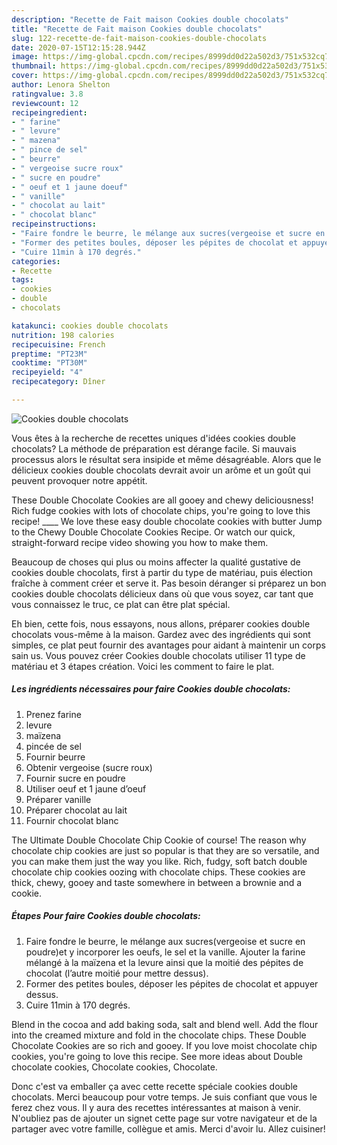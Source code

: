 ```yaml
---
description: "Recette de Fait maison Cookies double chocolats"
title: "Recette de Fait maison Cookies double chocolats"
slug: 122-recette-de-fait-maison-cookies-double-chocolats
date: 2020-07-15T12:15:28.944Z
image: https://img-global.cpcdn.com/recipes/8999dd0d22a502d3/751x532cq70/cookies-double-chocolats-photo-principale-de-la-recette.jpg
thumbnail: https://img-global.cpcdn.com/recipes/8999dd0d22a502d3/751x532cq70/cookies-double-chocolats-photo-principale-de-la-recette.jpg
cover: https://img-global.cpcdn.com/recipes/8999dd0d22a502d3/751x532cq70/cookies-double-chocolats-photo-principale-de-la-recette.jpg
author: Lenora Shelton
ratingvalue: 3.8
reviewcount: 12
recipeingredient:
- " farine"
- " levure"
- " mazena"
- " pince de sel"
- " beurre"
- " vergeoise sucre roux"
- " sucre en poudre"
- " oeuf et 1 jaune doeuf"
- " vanille"
- " chocolat au lait"
- " chocolat blanc"
recipeinstructions:
- "Faire fondre le beurre, le mélange aux sucres(vergeoise et sucre en poudre)et y incorporer les oeufs, le sel et la vanille. Ajouter la farine mélangé à la maïzena et la levure ainsi que la moitié des pépites de chocolat (l’autre moitié pour mettre dessus)."
- "Former des petites boules, déposer les pépites de chocolat et appuyer dessus."
- "Cuire 11min à 170 degrés."
categories:
- Recette
tags:
- cookies
- double
- chocolats

katakunci: cookies double chocolats 
nutrition: 198 calories
recipecuisine: French
preptime: "PT23M"
cooktime: "PT30M"
recipeyield: "4"
recipecategory: Dîner

---
```



![Cookies double chocolats](https://img-global.cpcdn.com/recipes/8999dd0d22a502d3/751x532cq70/cookies-double-chocolats-photo-principale-de-la-recette.jpg)

Vous êtes à la recherche de recettes uniques d'idées cookies double chocolats? La méthode de préparation est dérange facile. Si mauvais processus alors le résultat sera insipide et même désagréable. Alors que le délicieux cookies double chocolats devrait avoir un arôme et un goût qui peuvent provoquer notre appétit.

These Double Chocolate Cookies are all gooey and chewy deliciousness! Rich fudge cookies with lots of chocolate chips, you&#39;re going to love this recipe! ____ We love these easy double chocolate cookies with butter Jump to the Chewy Double Chocolate Cookies Recipe. Or watch our quick, straight-forward recipe video showing you how to make them.

Beaucoup de choses qui plus ou moins affecter la qualité gustative de cookies double chocolats, first à partir du type de matériau, puis élection fraîche à comment créer et serve it. Pas besoin déranger si préparez un bon cookies double chocolats délicieux dans où que vous soyez, car tant que vous connaissez le truc, ce plat can être plat spécial.


Eh bien, cette fois, nous essayons, nous allons, préparer cookies double chocolats vous-même à la maison. Gardez avec des ingrédients qui sont simples, ce plat peut fournir des avantages pour aidant à maintenir un corps sain us. Vous pouvez créer Cookies double chocolats utiliser 11 type de matériau et 3 étapes création. Voici les comment to faire le plat.

<!--inarticleads1-->

##### Les ingrédients nécessaires pour faire Cookies double chocolats:

1. Prenez  farine
1.   levure
1.   maïzena
1.   pincée de sel
1. Fournir  beurre
1. Obtenir  vergeoise (sucre roux)
1. Fournir  sucre en poudre
1. Utiliser  oeuf et 1 jaune d’oeuf
1. Préparer  vanille
1. Préparer  chocolat au lait
1. Fournir  chocolat blanc


The Ultimate Double Chocolate Chip Cookie of course! The reason why chocolate chip cookies are just so popular is that they are so versatile, and you can make them just the way you like. Rich, fudgy, soft batch double chocolate chip cookies oozing with chocolate chips. These cookies are thick, chewy, gooey and taste somewhere in between a brownie and a cookie. 

<!--inarticleads2-->

##### Étapes Pour faire Cookies double chocolats:

1. Faire fondre le beurre, le mélange aux sucres(vergeoise et sucre en poudre)et y incorporer les oeufs, le sel et la vanille. Ajouter la farine mélangé à la maïzena et la levure ainsi que la moitié des pépites de chocolat (l’autre moitié pour mettre dessus).
1. Former des petites boules, déposer les pépites de chocolat et appuyer dessus.
1. Cuire 11min à 170 degrés.


Blend in the cocoa and add baking soda, salt and blend well. Add the flour into the creamed mixture and fold in the chocolate chips. These Double Chocolate Cookies are so rich and gooey. If you love moist chocolate chip cookies, you&#39;re going to love this recipe. See more ideas about Double chocolate cookies, Chocolate cookies, Chocolate. 


Donc c'est va emballer ça avec cette recette spéciale cookies double chocolats. Merci beaucoup pour votre temps. Je suis confiant que vous le ferez chez vous. Il y aura des recettes  intéressantes at maison à venir. N'oubliez pas de ajouter un signet cette page sur votre navigateur et de la partager avec votre famille, collègue et amis. Merci d'avoir lu. Allez cuisiner!
